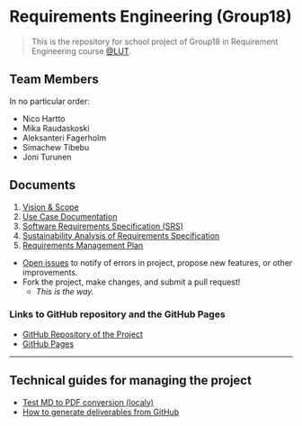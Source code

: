 # Requirements Engineering (Group18)

> This is the repository for school project of Group18 in Requirement Engineering course [@LUT](https://www.lut.fi).

## Team Members

In no particular order:

  * Nico Hartto
  * Mika Raudaskoski
  * Aleksanteri Fagerholm
  * Simachew Tibebu
  * Joni Turunen
  
## Documents

1. [Vision & Scope](docs/vision-and-scope.md)
2. [Use Case Documentation](docs/use-cases.md)
3. [Software Requirements Specification (SRS)](docs/software-requirements-specification.md)
4. [Sustainability Analysis of Requirements Specification](docs/sustainability-analysis.md)
5. [Requirements Management Plan](docs/requirements-management-plan.md)

- [Open issues](https://github.com/lut-re-group18/lut-requirements-engineering/issues) to notify of errors in project, propose new features, or other improvements.
- Fork the project, make changes, and submit a pull request!
  - *This is the way.*

### Links to GitHub repository and the GitHub Pages

- [GitHub Repository of the Project](https://github.com/lut-re-group18/lut-requirements-engineering/)
- [GitHub Pages](https://lut-re-group18.github.io/lut-requirements-engineering/)

---

## Technical guides for managing the project

- [Test MD to PDF conversion (localy)](test-md-to-pdf.md)
- [How to generate deliverables from GitHub](docs/generate-appendices.md)